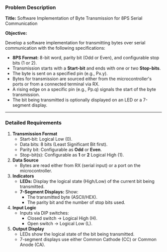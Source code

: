 ### Problem Description

**Title:** Software Implementation of Byte Transmission for 8PS Serial Communication

**Objective:**

Develop a software implementation for transmitting bytes over serial communication with the following specifications:

- **8PS Format:** 8-bit word, parity bit (Odd or Even), and configurable stop bits (1 or 2).
- Transmission starts with a **Start-bit** and ends with one or two **Stop-bits**.
- The byte is sent on a specified pin (e.g., Px.y).
- Bytes for transmission are sourced either from the microcontroller's ports or from a connected terminal via RX.
- A rising edge on a specific pin (e.g., Pp.q) signals the start of the byte transmission.
- The bit being transmitted is optionally displayed on an LED or a 7-segment display.

---

### Detailed Requirements

1. **Transmission Format**
    - Start-bit: Logical Low (0).
    - Data bits: 8 bits (Least Significant Bit first).
    - Parity bit: Configurable as **Odd** or **Even**.
    - Stop-bit(s): Configurable as **1** or **2** Logical High (1).
2. **Data Source**
    - Bytes are read either from RX (serial input) or a port on the microcontroller.
3. **Indicators**
    - **LEDs:** Display the logical state (High/Low) of the current bit being transmitted.
    - **7-Segment Displays:** Show:
        - The transmitted byte (ASCII/HEX).
        - The parity bit and the number of stop bits used.
4. **Input Logic**
    - Inputs via DIP switches:
        - Closed switch → Logical High (H).
        - Open switch → Logical Low (L).
5. **Output Display**
    - LEDs show the logical state of the bit being transmitted.
    - 7-segment displays use either Common Cathode (CC) or Common Anode (CA).